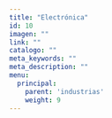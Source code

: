 ```yaml
---
title: "Electrónica"
id: 10
imagen: ""
link: ""
catalogo: ""
meta_keywords: ""
meta_description: ""
menu:
  principal:
    parent: 'industrias'
    weight: 9
---
```

